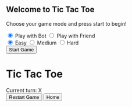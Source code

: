 <!DOCTYPE html>
<html lang="en">
<head>
<meta charset="UTF-8" />
<meta name="viewport" content="width=device-width, initial-scale=1" />
<title> Tic Tac Toe</title>
<style>
  @import url('https://fonts.googleapis.com/css2?family=Poppins:wght@400;700&display=swap');

  * {
    box-sizing: border-box;
  }

  body {
    background: linear-gradient(135deg, #667eea, #764ba2);
    font-family: 'Poppins', sans-serif;
    display: flex;
    flex-direction: column;
    height: 100vh;
    justify-content: center;
    align-items: center;
    margin: 0;
    color: #eee;
    overflow: hidden;
    position: relative;
  }

  h1 {
    font-weight: 700;
    margin-bottom: 0.2em;
    text-shadow: 0 0 8px rgba(255,255,255,0.3);
  }

  #game {
    display: grid;
    grid-template-columns: repeat(3, 100px);
    grid-template-rows: repeat(3, 100px);
    gap: 12px;
    margin-bottom: 20px;
    user-select: none;
    opacity: 0;
    pointer-events: none;
    transition: opacity 0.5s ease;
  }

  #game.active {
    opacity: 1;
    pointer-events: auto;
  }

  .cell {
    background: #fff;
    border-radius: 12px;
    box-shadow: 0 8px 15px rgba(0,0,0,0.2);
    display: flex;
    justify-content: center;
    align-items: center;
    font-size: 3.5rem;
    font-weight: 700;
    color: #4a4a4a;
    cursor: pointer;
    transition: background 0.3s ease, transform 0.15s ease;
    user-select: none;
  }

  .cell:hover:not(.disabled) {
    background: #e0e0e0;
    transform: scale(1.1);
  }

  .cell.disabled {
    cursor: default;
    color: #2c3e50;
  }

  #status {
    font-size: 1.5rem;
    min-height: 2em;
    margin-bottom: 20px;
    text-shadow: 0 0 6px rgba(0,0,0,0.2);
    opacity: 0;
    transition: opacity 0.5s ease;
  }

  #status.active {
    opacity: 1;
  }

  #resetBtn, #homeBtn {
    background: #764ba2;
    color: #fff;
    border: none;
    padding: 12px 24px;
    border-radius: 30px;
    font-size: 1.2rem;
    cursor: pointer;
    box-shadow: 0 8px 15px rgba(118,75,162,0.5);
    transition: background-color 0.3s ease;
    opacity: 0;
    pointer-events: none;
    margin: 0 8px;
  }

  #resetBtn.active, #homeBtn.active {
    opacity: 1;
    pointer-events: auto;
  }

  #resetBtn:hover, #homeBtn:hover {
    background-color: #5a357a;
  }

  #buttonRow {
    display: flex;
    flex-direction: row;
    justify-content: center;
    gap: 12px;
    margin-bottom: 10px;
  }

  /* Start screen styles */
  #startScreen {
    position: fixed;
    inset: 0;
    background: rgba(54, 24, 88, 0.95);
    display: flex;
    flex-direction: column;
    justify-content: center;
    align-items: center;
    z-index: 10;
    color: #fff;
    text-align: center;
    padding: 0 20px;
  }

  #startScreen h2 {
    font-size: 3rem;
    margin-bottom: 0.25em;
    text-shadow: 0 0 12px #fff;
  }

  #startScreen p {
    font-size: 1.25rem;
    margin-bottom: 1.5em;
    font-weight: 500;
    max-width: 320px;
  }

  #modeSelection {
    margin-bottom: 1.5em;
  }

  #difficultySelection {
    margin-bottom: 1.5em;
    display: flex;
    flex-direction: row;
    justify-content: center;
    align-items: center;
    gap: 1.5rem;
  }

  #difficultySelection label {
    font-size: 1.1rem;
    cursor: pointer;
  }

  label {
    font-size: 1.1rem;
    margin: 0 1rem;
    cursor: pointer;
  }

  input[type="radio"] {
    margin-right: 8px;
    cursor: pointer;
  }

  #startBtn {
    background: #ff6f91;
    border: none;
    padding: 14px 36px;
    font-size: 1.5rem;
    border-radius: 40px;
    cursor: pointer;
    box-shadow: 0 6px 15px rgba(255,111,145,0.7);
    transition: background-color 0.3s ease;
    width: 100%;
    max-width: 320px;
  }

  #startBtn:hover {
    background-color: #e65a7f;
  }

  /* Confetti canvas styling */
  #confettiCanvas {
    position: fixed;
    pointer-events: none;
    top: 0; left: 0; width: 100%; height: 100%;
    z-index: 20;
  }
</style>
</head>
<body>
<div id="startScreen" role="dialog" aria-modal="true" aria-labelledby="welcomeTitle" aria-describedby="welcomeDesc">
  <h2 id="welcomeTitle">Welcome to Tic Tac Toe</h2>
  <p id="welcomeDesc">Choose your game mode and press start to begin!</p>
  <div id="modeSelection" role="radiogroup" aria-label="Select game mode">
    <label><input type="radio" name="gameMode" value="bot" checked /> Play with Bot</label>
    <label><input type="radio" name="gameMode" value="friend" /> Play with Friend</label>
  </div>
  <div id="difficultySelection" role="radiogroup" aria-label="Select bot difficulty">
    <label><input type="radio" name="botDifficulty" value="easy" checked /> Easy</label>
    <label><input type="radio" name="botDifficulty" value="medium" /> Medium</label>
    <label><input type="radio" name="botDifficulty" value="hard" /> Hard</label>
  </div>
  <button id="startBtn" aria-label="Start Tic Tac Toe game">Start Game</button>
</div>

<h1>Tic Tac Toe</h1>
<div id="game" aria-label="Tic Tac Toe board" role="grid" aria-hidden="true">
  <!-- 9 cells will be generated by JavaScript -->
</div>
<div id="status" aria-live="polite" aria-atomic="true" aria-hidden="true">Current turn: X</div>
<div id="buttonRow">
  <button id="resetBtn" aria-label="Restart game" aria-hidden="true">Restart Game</button>
  <button id="homeBtn" aria-label="Go to home" aria-hidden="true">Home</button>
</div>

<canvas id="confettiCanvas"></canvas>

<audio id="clickSound" preload="auto">
  <source src="https://assets.codepen.io/605876/click7.wav" type="audio/wav" />
  Your browser does not support the audio element.
</audio>

<script>
  (function(){
    const startScreen = document.getElementById('startScreen');
    const startBtn = document.getElementById('startBtn');
    const gameContainer = document.getElementById('game');
    const statusDiv = document.getElementById('status');
    const resetBtn = document.getElementById('resetBtn');
    const homeBtn = document.getElementById('homeBtn');
    const modeRadios = document.querySelectorAll('input[name="gameMode"]');
    const diffRadios = document.querySelectorAll('input[name="botDifficulty"]');
    const difficultySelection = document.getElementById('difficultySelection');
    const clickSound = document.getElementById('clickSound');
    const confettiCanvas = document.getElementById('confettiCanvas');
    const ctx = confettiCanvas.getContext('2d');

    let board = Array(9).fill('');
    let currentPlayer = 'X';
    let gameOver = false;
    let gameStarted = false;
    let playWithBot = true;
    let botDifficulty = 'easy';

    // Winning combinations indices
    const winningCombinations = [
      [0,1,2], [3,4,5], [6,7,8],
      [0,3,6], [1,4,7], [2,5,8],
      [0,4,8], [2,4,6]
    ];

    // Confetti variables
    const confettiPieces = [];
    const confettiCount = 150;
    const gravity = 0.3;
    const terminalVelocity = 5;
    const drag = 0.075;
    let confettiActive = false;

    function randomRange(min, max) {
      return Math.random() * (max - min) + min;
    }

    // Confetti piece class
    class ConfettiPiece {
      constructor() {
        this.x = randomRange(0, confettiCanvas.width);
        this.y = randomRange(-confettiCanvas.height, 0);
        this.w = randomRange(7, 12);
        this.h = randomRange(10, 18);
        this.color = `hsl(${randomRange(0, 360)}, 70%, 60%)`;
        this.tilt = randomRange(-10, 10);
        this.tiltAngle = 0;
        this.tiltAngleIncrement = randomRange(0.05, 0.12);
        this.vx = randomRange(-2, 2);
        this.vy = randomRange(2, 5);
      }
      update() {
        this.tiltAngle += this.tiltAngleIncrement;
        this.tilt = Math.sin(this.tiltAngle) * 15;
        this.x += this.vx;
        this.y += this.vy;
        this.vy += gravity;
        this.vy = Math.min(this.vy, terminalVelocity);
        this.vx *= 0.98; // air resistance
        if (this.y > confettiCanvas.height) {
          this.y = randomRange(-confettiCanvas.height, 0);
          this.x = randomRange(0, confettiCanvas.width);
          this.vy = randomRange(2, 5);
          this.vx = randomRange(-2, 2);
        }
      }
      draw(ctx) {
        ctx.beginPath();
        ctx.lineWidth = this.h / 2;
        ctx.strokeStyle = this.color;
        ctx.moveTo(this.x + this.tilt + this.w / 2, this.y);
        ctx.lineTo(this.x + this.tilt, this.y + this.tilt + this.h / 2);
        ctx.stroke();
      }
    }

    function initConfetti() {
      confettiPieces.length = 0;
      for(let i=0; i<confettiCount; i++){
        confettiPieces.push(new ConfettiPiece());
      }
    }

    function resizeCanvas() {
      confettiCanvas.width = window.innerWidth;
      confettiCanvas.height = window.innerHeight;
    }

    window.addEventListener('resize', () => {
      resizeCanvas();
      if(confettiActive) {
        drawConfetti();
      }
    });

    function drawConfetti() {
      if(!confettiActive) return;
      ctx.clearRect(0, 0, confettiCanvas.width, confettiCanvas.height);
      confettiPieces.forEach(c => {
        c.update();
        c.draw(ctx);
      });
      requestAnimationFrame(drawConfetti);
    }

    function startConfetti() {
      confettiActive = true;
      resizeCanvas();
      initConfetti();
      drawConfetti();
      setTimeout(stopConfetti, 5000);
    }

    function stopConfetti() {
      confettiActive = false;
      ctx.clearRect(0, 0, confettiCanvas.width, confettiCanvas.height);
    }

    // Play click sound function with volume control and catch errors if any
    function playClickSound() {
      try {
        clickSound.currentTime = 0;
        clickSound.volume = 0.3;
        clickSound.play();
      } catch (e) {
        // ignore play errors in some browsers
      }
    }

    // Create cells
    function createBoard() {
      gameContainer.innerHTML = '';
      for(let i=0; i<9; i++) {
        const cell = document.createElement('div');
        cell.classList.add('cell');
        cell.setAttribute('data-index', i);
        cell.setAttribute('role', 'gridcell');
        cell.setAttribute('tabindex', '0');
        cell.setAttribute('aria-label', `Cell ${i+1}, empty`);
        cell.addEventListener('click', onCellClick);
        cell.addEventListener('keydown', onCellKeyDown);
        gameContainer.appendChild(cell);
      }
    }

    // Handle cell click
    function onCellClick(e) {
      if(gameOver || !gameStarted) return;
      const idx = e.target.getAttribute('data-index');
      if(board[idx] !== '') return;

      playClickSound();

      if(playWithBot) {
        if(currentPlayer === 'X') {
          makeMove(idx);
          if(!gameOver) {
            setTimeout(botMove, 300);
          }
        }
      } else {
        makeMove(idx);
      }
    }

    // Handle keyboard accessibility (Enter or Space to mark)
    function onCellKeyDown(e) {
      if(gameOver || !gameStarted) return;
      if(e.key === 'Enter' || e.key === ' ') {
        e.preventDefault();
        const idx = e.target.getAttribute('data-index');
        if(board[idx] === '') {
          playClickSound();
          if(playWithBot) {
            if(currentPlayer === 'X') {
              makeMove(idx);
              if(!gameOver) {
                setTimeout(botMove, 300);
              }
            }
          } else {
            makeMove(idx);
          }
        }
      }
    }

    // Make a move on board
    function makeMove(idx) {
      if(board[idx] !== '') return;
      board[idx] = currentPlayer;
      updateCell(idx);

      if(isWinner(currentPlayer)) {
        statusDiv.textContent = `Player ${currentPlayer} wins! 🎉`;
        gameOver = true;
        highlightWinningCells();

        // Start confetti on win
        startConfetti();
        return;
      }

      if(isDraw()) {
        statusDiv.textContent = "It's a draw! 🤝";
        gameOver = true;
        return;
      }

      togglePlayer();
      statusDiv.textContent = `Current turn: ${currentPlayer}`;
    }

    // Update cell UI after move
    function updateCell(idx) {
      const cell = gameContainer.querySelector(`.cell[data-index='${idx}']`);
      cell.textContent = board[idx];
      cell.classList.add('disabled');
      cell.removeEventListener('click', onCellClick);
      cell.removeEventListener('keydown', onCellKeyDown);
      cell.setAttribute('aria-label', `Cell ${parseInt(idx)+1}, marked ${board[idx]}`);
    }

    // Check for winner
    function isWinner(player) {
      return winningCombinations.some(combination => {
        return combination.every(i => board[i] === player);
      });
    }

    // Highlight winning cells
    function highlightWinningCells() {
      winningCombinations.forEach(combination => {
        if(combination.every(i => board[i] === currentPlayer)) {
          combination.forEach(i => {
            const cell = gameContainer.querySelector(`.cell[data-index='${i}']`);
            cell.style.backgroundColor = currentPlayer === 'X' ? '#70c1b3' : '#ff6f91';
            cell.style.color = '#fff';
            cell.style.boxShadow = '0 0 15px 3px rgba(255,255,255,0.7)';
          });
        }
      });
    }

    // Check for draw
    function isDraw() {
      return board.every(cell => cell !== '');
    }

    // Switch current player
    function togglePlayer() {
      currentPlayer = currentPlayer === 'X' ? 'O' : 'X';
    }

    // Reset game state and UI
    function resetGame() {
      stopConfetti();
      board.fill('');
      currentPlayer = 'X';
      gameOver = false;
      statusDiv.textContent = `Current turn: ${currentPlayer}`;
      const cells = gameContainer.querySelectorAll('.cell');
      cells.forEach(cell => {
        cell.textContent = '';
        cell.classList.remove('disabled');
        cell.style.backgroundColor = '';
        cell.style.color = '#4a4a4a';
        cell.style.boxShadow = '0 8px 15px rgba(0,0,0,0.2)';
        cell.addEventListener('click', onCellClick);
        cell.addEventListener('keydown', onCellKeyDown);
        cell.setAttribute('aria-label', `Cell ${parseInt(cell.getAttribute('data-index'))+1}, empty`);
      });
      // If bot plays first and currentPlayer is 'O', bot should move immediately on start
      if (gameStarted && playWithBot && currentPlayer === 'O' && !gameOver) {
        setTimeout(botMove, 300);
      }
    }

    // Bot move logic with difficulty
    function botMove() {
      if(gameOver) return;

      const bestMoveIndex = findBotMove(board, botDifficulty);
      if(bestMoveIndex !== -1) {
        playClickSound();
        makeMove(bestMoveIndex);
      }
    }

    // Find bot move according to difficulty
    function findBotMove(board, difficulty) {
      // Easy: random available move
      if (difficulty === 'easy') {
        const available = board.map((v, i) => v === '' ? i : -1).filter(i => i !== -1);
        if (available.length === 0) return -1;
        return available[Math.floor(Math.random() * available.length)];
      }
      // Medium: 50% chance to play like hard, 50% random
      if (difficulty === 'medium') {
        if (Math.random() < 0.5) {
          return findBestMove(board); // Like hard
        } else {
          const available = board.map((v, i) => v === '' ? i : -1).filter(i => i !== -1);
          if (available.length === 0) return -1;
          return available[Math.floor(Math.random() * available.length)];
        }
      }
      // Hard: always best move
      return findBestMove(board);
    }

    // Finds best move for bot using defensive and winning logic (hard)
    function findBestMove(board) {
      // 1. Win if possible
      for(let i=0; i<9; i++) {
        if(board[i] === '') {
          board[i] = 'O';
          if(isWinner('O')) {
            board[i] = '';
            return i;
          }
          board[i] = '';
        }
      }
      // 2. Block player if they can win next move
      for(let i=0; i<9; i++) {
        if(board[i] === '') {
          board[i] = 'X';
          if(isWinner('X')) {
            board[i] = '';
            return i;
          }
          board[i] = '';
        }
      }
      // 3. Take center if free
      if(board[4] === '') return 4;

      // 4. Take any corner free
      const corners = [0,2,6,8];
      for(const c of corners) {
        if(board[c] === '') return c;
      }

      // 5. Take any side
      const sides = [1,3,5,7];
      for(const s of sides) {
        if(board[s] === '') return s;
      }

      // If no moves, return -1
      return -1;
    }

    // Show/hide difficulty selector depending on game mode
    function updateDifficultyVisibility() {
      const botSelected = document.querySelector('input[name="gameMode"]:checked').value === 'bot';
      difficultySelection.style.display = botSelected ? 'flex' : 'none';
    }

    // Start game from start screen
    function startGame() {
      playWithBot = document.querySelector('input[name="gameMode"]:checked').value === 'bot';
      botDifficulty = document.querySelector('input[name="botDifficulty"]:checked').value;
      gameStarted = true;
      startScreen.style.display = 'none';
      gameContainer.classList.add('active');
      statusDiv.classList.add('active');
      resetBtn.classList.add('active');
      homeBtn.classList.add('active');

      // Update aria-hidden attributes for screen readers
      gameContainer.setAttribute('aria-hidden', 'false');
      statusDiv.setAttribute('aria-hidden', 'false');
      resetBtn.setAttribute('aria-hidden', 'false');
      homeBtn.setAttribute('aria-hidden', 'false');

      createBoard();
      statusDiv.textContent = `Current turn: ${currentPlayer}`;
      // Bot starts immediately if it plays first
      if (playWithBot && currentPlayer === 'O') {
        setTimeout(botMove, 300);
      }
    }

    // Home button functionality
    function goHome() {
      // Hide game elements
      gameContainer.classList.remove('active');
      statusDiv.classList.remove('active');
      resetBtn.classList.remove('active');
      homeBtn.classList.remove('active');
      // Set aria-hidden for accessibility
      gameContainer.setAttribute('aria-hidden', 'true');
      statusDiv.setAttribute('aria-hidden', 'true');
      resetBtn.setAttribute('aria-hidden', 'true');
      homeBtn.setAttribute('aria-hidden', 'true');
      // Show start screen
      startScreen.style.display = '';
      // Reset game state
      stopConfetti();
      board.fill('');
      currentPlayer = 'X';
      gameOver = false;
      gameStarted = false;
    }

    startBtn.addEventListener('click', startGame);
    resetBtn.addEventListener('click', resetGame);
    homeBtn.addEventListener('click', goHome);

    // Listen for mode changes to show/hide difficulty
    modeRadios.forEach(radio => {
      radio.addEventListener('change', updateDifficultyVisibility);
    });
    // Initial
    updateDifficultyVisibility();

  })();
</script>
</body>
</html>
